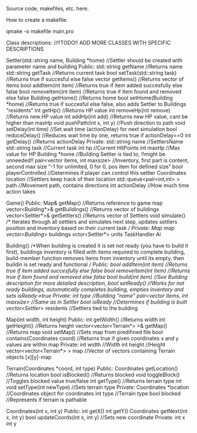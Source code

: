 Source code, makefiles, etc. here.

How to create a makefile:

qmake -o makefile main.pro



Class descriptions:
//!!TODO!! ADD MORE CLASSES WITH SPECIFIC DESCRIPTIONS

Settler(std::string name, Building *home)
//Settler should be created with parameter name and building
Public:
	std::string getName //Returns name
	std::string getTask //Returns current task
	bool setTask(std::string task) //Returns true if succesful else false
	vector<int> getItems() //Returns vector of items
	bool addItem(int item) //Returns true if item added succesfully else false
	bool removeItem(int item) //Returns true if item found and removed else false
	Building getHome() //Returns home
	bool setHome(Building *home) //Returns true if succesful else false, also adds Settler to Buildings "residents" 
	int getHp() //Returns HP value
	int removeHp(int remove) //Returns new HP value
	int addHp(int add) //Returns new HP value, cant be higher than maxHp
	void pushPath(int x, int y) //Push direction to path
	void setDelay(int time) //Set wait time (actionDelay) for next simulation
	bool reduceDelay() //Reduces wait time by one, returns true if actionDelay==0
	int getDelay() //Returns actionDelay
Private:
	std::string name //SettlersName
	std::string task //Current task
	int hp //Current HitPoints
	int maxHp //Max value for HP
	Building *home //Building Settler is tied to, !!might be unneeded!!
	pair<vector<int> items, int maxsize> //Inventory, first part is content, second max size "-1 for unlimited, 0 for 0, pos item for defined size"
	bool playerControlled //Determines if player can control this settler
	Coordinates location //Settlers keep track of their location
	std::queue<pair<int,int> > path //Movement path, contains directions 
	int actionDelay //How much time action takes
	

Game()
Public:
	Map& getMap() //Returns reference to game map
	vector<Building*>& getBuildings() //Returns vector of buildings
	vector<Settler*>& getSettlers() //Returns vector of Settlers
	void simulate() /* Iterates through all settlers and simulates next step, updates settlers position and inventory based on their current task */
Private:
	Map map
	vector<Building*> buildings
	vctor<Settler*> units
	TaskHandler Ai
	
	
Building()
/*When building is created it is set not ready (you have to build it first), buildings inventory is filled with items required to complete building,
build-member function removes items from inventory until its empty, then buildin is set ready and functional */
Public:
	bool addItem(int item) //Returns true if item added succesfully else false
	bool removeItem(int item) //Returns true if item found and removed else false
	bool build(int item) //See Building description for more detailed description,
	bool setReady() //Works for not ready buildings, automatically completes building, empties inventory and sets isReady->true
Private:
	int type //Building "name"
	pair<vector<int> items, int maxsize> //Same as in Settler
	bool isReady //Determines  if building is built
	vector<Settler*> residents //Settlers tied to the building
	
	
Map(int width, int height)
Public:
	int getWidth() //Returns width
	int getHeight() //Returns height
	vector<vector<Terrain*> >& getMap() //Returns map
	void setMap() //Sets map from predifined file
	bool contains(Coordinates coord) //Returns true if given coordinates x and y values are within map
Private:
	int width //Width
	int height //Height
	vector<vector<Terrain*> > map //Vector of vectors containing Terrain objects [x][y]-map
	
	
Terrain(Coordinates *coord, int type)
Public:
	Coordinates getLocation() //Returns location
	bool isBlocked() //Returns blocked 
	void toggleBlock() //Toggles blocked value true/false
	int getType() //Returns terrain type int
	void setType(int newType) //Sets terrain type
Private:
	Coordinates *location //Coordinates object for coordinates
	int type //Terrain type
	bool blocked //Represents if terrain is pathable
	
	
Coordinates(int x, int y)
Public:
	int getX()
	int getY()
	Coordinates getNext(int x, int y)
	bool updateCoords(int x, int y) //Sets new coordinate
Private:
	int x
	int y